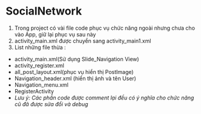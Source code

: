 # SocialNetwork
1. Trong project có vài file code phục vụ chức năng ngoài nhưng chưa cho vào App, giữ lại phục vụ sau này
2. activity_main.xml được chuyển sang activity_main1.xml
3. List những file thừa :
  * activity_main.xml(Sử dụng Slide_Navigation View)
  * activity_register.xml
  * all_post_layout.xml(phục vụ hiển thị PostImage)
  * Navigation_header.xml (hiển thị ảnh và tên User)
  * Navigation_menu.xml
  * RegisterActivity
* *Lưu ý: Các phần code được comment lại đều có ý nghĩa cho chức năng cũ đã được sửa đổi và debug*
